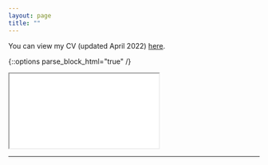 ```yaml
---
layout: page
title: ""
---
```



You can view my CV (updated April 2022) [here](assets/Fredriksson_cv_0422.pdf).

{::options parse_block_html="true" /}

<iframe src="/assets/Fredriksson_cv_0422.pdf"></iframe>

---
